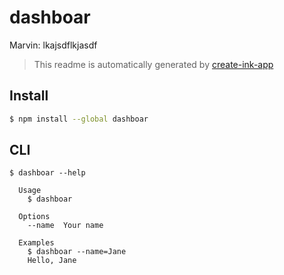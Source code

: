 # dashboar

Marvin: lkajsdflkjasdf

> This readme is automatically generated by [create-ink-app](https://github.com/vadimdemedes/create-ink-app)


## Install

```bash
$ npm install --global dashboar
```


## CLI

```
$ dashboar --help

  Usage
    $ dashboar

  Options
    --name  Your name

  Examples
    $ dashboar --name=Jane
    Hello, Jane
```
